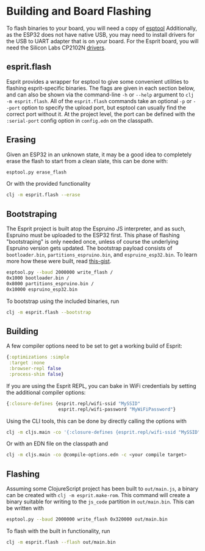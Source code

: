 # Building and Board Flashing

To flash binaries to your board, you will need a copy of [esptool](https://github.com/espressif/esptool)
Additionally, as the ESP32 does not have native USB, you may need to install drivers for the USB to UART adapter that is on your board. For the Esprit board, you will need the Silicon Labs CP2102N [drivers](https://www.silabs.com/products/development-tools/software/usb-to-uart-bridge-vcp-drivers).

## esprit.flash
Esprit provides a wrapper for esptool to give some convenient utilities to flashing esprit-specific binaries. The flags are given in each section below, and can also be shown via the command-line `-h` or `--help` argument to `clj -m esprit.flash`. All of the `esprit.flash` commands take an optional `-p` or `--port` option to specify the upload port, but esptool can usually find the correct port without it. At the project level, the port can be defined with the `:serial-port` config option in `config.edn` on the classpath.

## Erasing
Given an ESP32 in an unknown state, it may be a good idea to completely erase the flash to start from a clean slate, this can be done with:
```bash
esptool.py erase_flash
```
Or with the provided functionality
```bash
clj -m esprit.flash --erase
```

## Bootstraping
The Esprit project is built atop the Espruino JS interpreter, and as such, Espruino must be uploaded to the ESP32 first. This phase of flashing "bootstraping" is only needed once, unless of course the underlying Espruino version gets updated. The bootstrap payload consists of `bootloader.bin`, `partitions_espruino.bin`, and `espruino_esp32.bin`.
To learn more how these were built, read [this-gist](https://gist.github.com/kiranshila/9f7ff8a538f6098e642d108b62a5ede5).

```bash
esptool.py --baud 2000000 write_flash /
0x1000 bootloader.bin /
0x8000 partitions_espruino.bin /
0x10000 espruino_esp32.bin
```
To bootstrap using the included binaries, run
```bash
clj -m esprit.flash --bootstrap
```

## Building
A few compiler options need to be set to get a working build of Esprit:
```clojure
{:optimizations :simple 
 :target :none 
 :browser-repl false 
 :process-shim false}
```
If you are using the Esprit REPL, you can bake in WiFi credentials by setting the additional compiler options:
```clojure
{:closure-defines {esprit.repl/wifi-ssid "MySSID"
                   esprit.repl/wifi-password "MyWiFiPassword"}
```
Using the CLI tools, this can be done by directly calling the options with
```bash
clj -m cljs.main -co '{:closure-defines {esprit.repl/wifi-ssid "MySSID" esprit.repl/wifi-password "MyWiFiPassword"} :optimizations :simple :target :none :browser-repl false :process-shim false}' -c <your compile target>
```
Or with an EDN file on the classpath and
```bash
clj -m cljs.main -co @compile-options.edn -c <your compile target>
```

## Flashing
Assuming some ClojureScript project has been built to `out/main.js`, a binary can be created with `clj -m esprit.make-rom`. This command will create a binary suitable for writing to the `js_code` partition in `out/main.bin`. This can be written with
```bash
esptool.py --baud 2000000 write_flash 0x320000 out/main.bin
```
To flash with the built in functionality, run
```bash
clj -m esprit.flash --flash out/main.bin
```
